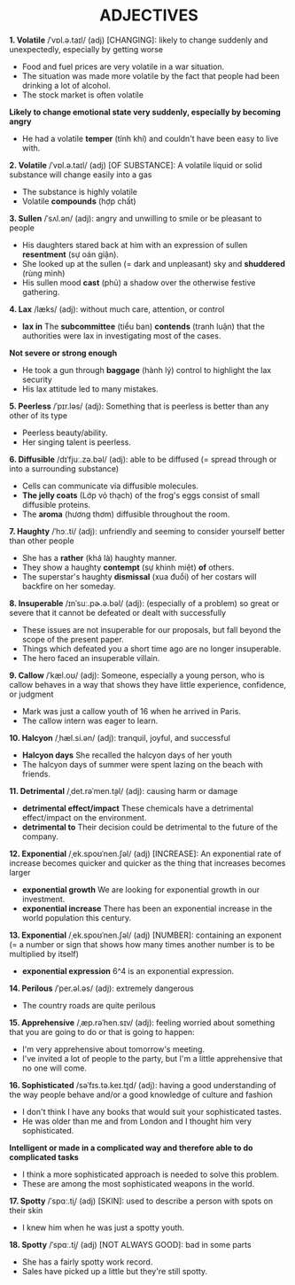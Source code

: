 <h1 align="center"><strong>ADJECTIVES</strong></h1>


**1. Volatile** /ˈvɒl.ə.taɪl/ (adj) [CHANGING]: likely to change suddenly and unexpectedly, especially by getting worse
- Food and fuel prices are very volatile in a war situation.
- The situation was made more volatile by the fact that people had been drinking a lot of alcohol.
- The stock market is often volatile

**Likely to change emotional state very suddenly, especially by becoming angry**
- He had a volatile **temper** (tính khí) and couldn't have been easy to live with.

**2. Volatile** /ˈvɒl.ə.taɪl/ (adj) [OF SUBSTANCE]: A volatile liquid or solid substance will change easily into a gas
- The substance is highly volatile
- Volatile **compounds** (hợp chất)

**3. Sullen** /ˈsʌl.ən/ (adj): angry and unwilling to smile or be pleasant to people
- His daughters stared back at him with an expression of sullen **resentment** (sự oán giận).
- She looked up at the sullen (= dark and unpleasant) sky and **shuddered** (rùng mình)
- His sullen mood **cast** (phủ) a shadow over the otherwise festive gathering.

**4. Lax** /læks/ (adj): without much care, attention, or control
- **lax in** The **subcommittee** (tiểu ban) **contends** (tranh luận) that the authorities were lax in investigating most of the cases.

**Not severe or strong enough**
- He took a gun through **baggage** (hành lý) control to highlight the lax security
- His lax attitude led to many mistakes.

**5. Peerless** /ˈpɪr.ləs/ (adj): Something that is peerless is better than any other of its type
- Peerless beauty/ability.
- Her singing talent is peerless.

**6. Diffusible** /dɪˈfjuː.zə.bəl/ (adj): able to be diffused (= spread through or into a surrounding substance)
- Cells can communicate via diffusible molecules.
- **The jelly coats** (Lớp vỏ thạch) of the frog's eggs consist of small diffusible proteins.
- The **aroma** (hương thơm) diffusible throughout the room.

**7. Haughty** /ˈhɔː.ti/ (adj): unfriendly and seeming to consider yourself better than other people
- She has a **rather** (khá là) haughty manner.
- They show a haughty **contempt** (sự khinh miệt) **of** others.
- The superstar's haughty **dismissal** (xua đuổi) of her costars will backfire on her someday.

**8. Insuperable** /ɪnˈsuː.pɚ.ə.bəl/ (adj): (especially of a problem) so great or severe that it cannot be defeated or dealt with successfully
- These issues are not insuperable for our proposals, but fall beyond the scope of the present paper.
- Things which defeated you a short time ago are no longer insuperable. 
- The hero faced an insuperable villain.

**9. Callow** /ˈkæl.oʊ/ (adj): Someone, especially a young person, who is callow behaves in a way that shows they have little experience, confidence, or judgment
- Mark was just a callow youth of 16 when he arrived in Paris.
- The callow intern was eager to learn.

**10. Halcyon** /ˌhæl.si.ən/ (adj): tranquil, joyful, and successful
- **Halcyon days** She recalled the halcyon days of her youth
- The halcyon days of summer were spent lazing on the beach with friends.

**11. Detrimental** /ˌdet.rəˈmen.t̬əl/ (adj): causing harm or damage
- **detrimental effect/impact** These chemicals have a detrimental effect/impact on the environment.
- **detrimental to** Their decision could be detrimental to the future of the company.

**12. Exponential** /ˌek.spoʊˈnen.ʃəl/ (adj) [INCREASE]: An exponential rate of increase becomes quicker and quicker as the thing that increases becomes larger
- **exponential growth** We are looking for exponential growth in our investment.
- **exponential increase** There has been an exponential increase in the world population this century.

**13. Exponential** /ˌek.spoʊˈnen.ʃəl/ (adj) [NUMBER]: containing an exponent (= a number or sign that shows how many times another number is to be multiplied by itself)
- **exponential expression** 6^4 is an exponential expression.

**14. Perilous** /ˈper.əl.əs/ (adj): extremely dangerous
- The country roads are quite perilous

**15. Apprehensive** /ˌæp.rəˈhen.sɪv/ (adj): feeling worried about something that you are going to do or that is going to happen:
- I'm very apprehensive about tomorrow's meeting.
- I've invited a lot of people to the party, but I'm a little apprehensive that no one will come.

**16. Sophisticated** /səˈfɪs.tə.keɪ.t̬ɪd/ (adj): having a good understanding of the way people behave and/or a good knowledge of culture and fashion
- I don't think I have any books that would suit your sophisticated tastes.
- He was older than me and from London and I thought him very sophisticated.

**Intelligent or made in a complicated way and therefore able to do complicated tasks**
- I think a more sophisticated approach is needed to solve this problem.
- These are among the most sophisticated weapons in the world.

**17. Spotty** /ˈspɑː.t̬i/ (adj) [SKIN]: used to describe a person with spots on their skin
- I knew him when he was just a spotty youth.

**18. Spotty** /ˈspɑː.t̬i/ (adj) [NOT ALWAYS GOOD]: bad in some parts
- She has a fairly spotty work record.
- Sales have picked up a little but they're still spotty.